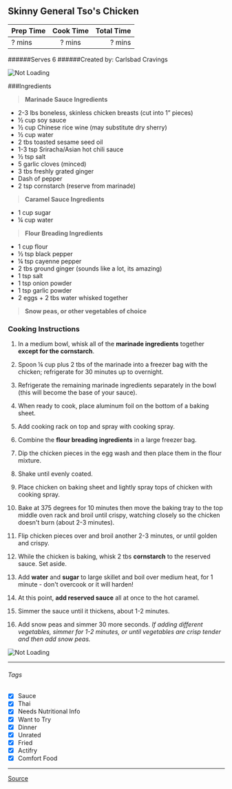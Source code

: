 ## Skinny General Tso's Chicken

| Prep Time  | Cook Time    | Total Time  |
| ---------- |:------------:| -----------:|
| ? mins    | ? mins      | ? mins     |


######Serves 6
######Created by: Carlsbad Cravings

![Not Loading](http://i.imgur.com/LWv2REql.png)

###Ingredients

> **Marinade Sauce Ingredients**
* 2-3 lbs boneless, skinless chicken breasts (cut into 1” pieces)
* ½ cup soy sauce
* ½ cup Chinese rice wine (may substitute dry sherry)
* ½ cup water
* 2 tbs toasted sesame seed oil
* 1-3 tsp Sriracha/Asian hot chili sauce
* ½ tsp salt
* 5 garlic cloves (minced)
* 3 tbs freshly grated ginger
* Dash of pepper
* 2 tsp cornstarch (reserve from marinade)

> **Caramel Sauce Ingredients**
* 1 cup sugar
* ¼ cup water

> **Flour Breading Ingredients**
* 1 cup flour
* ½ tsp black pepper
* ¼ tsp cayenne pepper
* 2 tbs ground ginger (sounds like a lot, its amazing)
* 1 tsp salt
* 1 tsp onion powder
* 1 tsp garlic powder
* 2 eggs + 2 tbs water whisked together

> **Snow peas, or other vegetables of choice**


### Cooking Instructions

1. In a medium bowl, whisk all of the **marinade ingredients** together **except for the cornstarch**.
2. Spoon ¼ cup plus 2 tbs of the marinade into a freezer bag with the chicken; refrigerate for 30 minutes up to overnight.
3. Refrigerate the remaining marinade ingredients separately in the bowl (this will become the base of your sauce).
4. When ready to cook, place aluminum foil on the bottom of a baking sheet. 
5. Add cooking rack on top and spray with cooking spray. 
6. Combine the **flour breading ingredients** in a large freezer bag. 
7. Dip the chicken pieces in the egg wash and then place them in the flour mixture.
8. Shake until evenly coated.
9. Place chicken on baking sheet and lightly spray tops of chicken with cooking spray.
10. Bake at 375 degrees for 10 minutes then move the baking tray to the top middle oven rack and broil until crispy, watching closely so the chicken doesn't burn (about 2-3 minutes).
11. Flip chicken pieces over and broil another 2-3 minutes, or until golden and crispy.

12. While the chicken is baking, whisk 2 tbs **cornstarch** to the reserved sauce. Set aside.
13. Add **water** and **sugar** to large skillet and boil over medium heat, for 1 minute - don't overcook or it will harden!
14. At this point, **add reserved sauce** all at once to the hot caramel.
15. Simmer the sauce until it thickens, about 1-2 minutes. 
16. Add snow peas and simmer 30 more seconds. *If adding different vegetables, simmer for 1-2 minutes, or until vegetables are crisp tender and then add snow peas.*

![Not Loading](http://i.imgur.com/64xKhoKl.png)

---

###### Tags
- [x] Sauce
- [x] Thai
- [x] Needs Nutritional Info
- [x] Want to Try
- [x] Dinner
- [x] Unrated
- [x] Fried
- [x] Actifry
- [x] Comfort Food

---

[Source](http://www.carlsbadcravings.com/skinny-general-tsos-chicken-aka-my-favorite-chinese-chicken-ever/)

